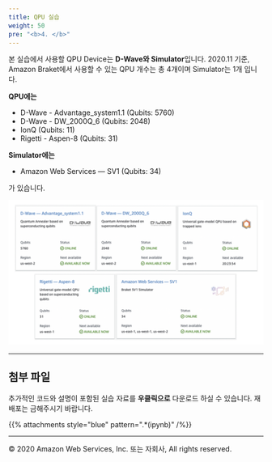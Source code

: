 ```yaml
---
title: QPU 실습
weight: 50
pre: "<b>4. </b>"
---
```


본 실습에서 사용할 QPU Device는 **D-Wave와 Simulator**입니다. 2020.11 기준, Amazon Braket에서 사용할 수 있는 QPU 개수는 총 4개이며 Simulator는 1개 입니다.

**QPU에는** 
- D-Wave - Advantage_system1.1 (Qubits: 5760)
- D-Wave - DW_2000Q_6 (Qubits: 2048)
- IonQ (Qubits: 11)
- Rigetti - Aspen-8 (Qubits: 31)

**Simulator에는**
- Amazon Web Services — SV1 (Qubits: 34)

가 있습니다.

![qpu](./images/qpu.png)

---
## 첨부 파일
추가적인 코드와 설명이 포함된 실습 자료를 **우클릭으로**  다운로드 하실 수 있습니다. 재배포는 금해주시기 바랍니다.

{{% attachments style="blue" pattern=".*(ipynb)" /%}}

---
© 2020 Amazon Web Services, Inc. 또는 자회사, All rights reserved.



